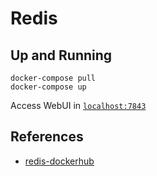 # Redis

## Up and Running
```shell
docker-compose pull
docker-compose up
```

Access WebUI in [`localhost:7843`](http://localhost:7843)

## References
- [redis-dockerhub](https://hub.docker.com/_/redis)
